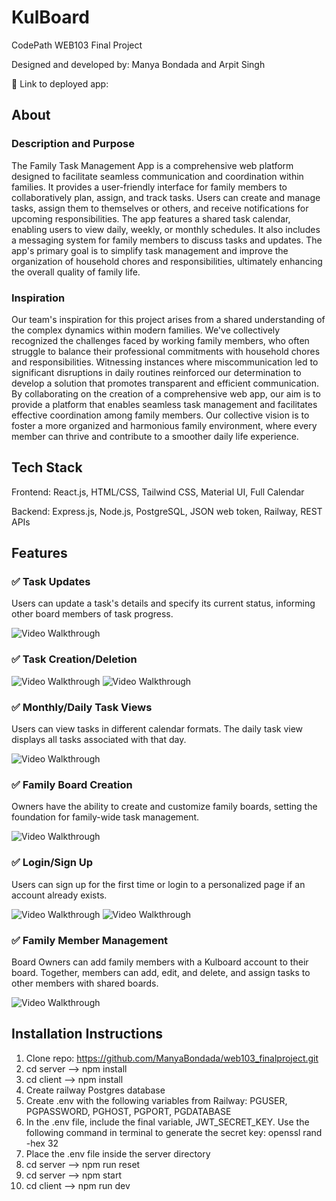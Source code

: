 # KulBoard

CodePath WEB103 Final Project

Designed and developed by: Manya Bondada and Arpit Singh

🔗 Link to deployed app:

## About

### Description and Purpose

The Family Task Management App is a comprehensive web platform designed to facilitate seamless communication and coordination within families. It provides a user-friendly interface for family members to collaboratively plan, assign, and track tasks. Users can create and manage tasks, assign them to themselves or others, and receive notifications for upcoming responsibilities. The app features a shared task calendar, enabling users to view daily, weekly, or monthly schedules. It also includes a messaging system for family members to discuss tasks and updates. The app's primary goal is to simplify task management and improve the organization of household chores and responsibilities, ultimately enhancing the overall quality of family life.

### Inspiration

Our team's inspiration for this project arises from a shared understanding of the complex dynamics within modern families. We've collectively recognized the challenges faced by working family members, who often struggle to balance their professional commitments with household chores and responsibilities. Witnessing instances where miscommunication led to significant disruptions in daily routines reinforced our determination to develop a solution that promotes transparent and efficient communication. By collaborating on the creation of a comprehensive web app, our aim is to provide a platform that enables seamless task management and facilitates effective coordination among family members. Our collective vision is to foster a more organized and harmonious family environment, where every member can thrive and contribute to a smoother daily life experience.

## Tech Stack

Frontend: React.js, HTML/CSS, Tailwind CSS, Material UI, Full Calendar

Backend: Express.js, Node.js, PostgreSQL, JSON web token, Railway, REST APIs

## Features

### ✅ Task Updates

Users can update a task's details and specify its current status, informing other board members of task progress.

<img src='https://github.com/ManyaBondada/web103_finalproject/blob/main/feature%20GIFS/task%20update%20feature.gif' title='Task Updates' width='' alt='Video Walkthrough' />

### ✅ Task Creation/Deletion

<img src='https://github.com/ManyaBondada/web103_finalproject/blob/main/feature%20GIFS/task%20creation%20feature.gif' title='Task Creation' width='' alt='Video Walkthrough' />

<img src='https://github.com/ManyaBondada/web103_finalproject/blob/main/feature%20GIFS/task%20delete%20feature.gif' title='Task Deletion' width='' alt='Video Walkthrough' />

### ✅ Monthly/Daily Task Views

Users can view tasks in different calendar formats. The daily task view displays all tasks associated with that day.

<img src='https://github.com/ManyaBondada/web103_finalproject/blob/main/feature%20GIFS/monthly%20daily%20views%20feature.gif' title='Task Views' width='' alt='Video Walkthrough' />

### ✅ Family Board Creation

Owners have the ability to create and customize family boards, setting the foundation for family-wide task management.

<img src='https://github.com/ManyaBondada/web103_finalproject/blob/main/feature%20GIFS/create%20board%20feature.gif' title='Board Creation' width='' alt='Video Walkthrough' />

### ✅ Login/Sign Up 

Users can sign up for the first time or login to a personalized page if an account already exists.

<img src='https://github.com/ManyaBondada/web103_finalproject/blob/main/feature%20GIFS/login%20feature.gif' title='Existing User Login' width='' alt='Video Walkthrough' />

<img src='https://github.com/ManyaBondada/web103_finalproject/blob/main/feature%20GIFS/sign%20up%20feature.gif' title='New User Sign Up' width='' alt='Video Walkthrough' />

### ✅ Family Member Management

Board Owners can add family members with a Kulboard account to their board. Together, members can add, edit, and delete, and assign tasks to other members with shared boards.

<img src='https://github.com/ManyaBondada/web103_finalproject/blob/main/feature%20GIFS/board%20management%20feature.gif' title='Member Management' width='' alt='Video Walkthrough' />

## Installation Instructions

1. Clone repo: https://github.com/ManyaBondada/web103_finalproject.git
2. cd server --> npm install
3. cd client --> npm install
4. Create railway Postgres database
6. Create .env with the following variables from Railway: PGUSER, PGPASSWORD, PGHOST, PGPORT, PGDATABASE
7. In the .env file, include the final variable, JWT_SECRET_KEY. Use the following command in terminal to generate the secret key: openssl rand -hex 32
8. Place the .env file inside the server directory
9. cd server --> npm run reset
10. cd server --> npm start
11. cd client --> npm run dev
